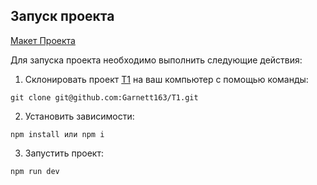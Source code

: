 ## Запуск проекта

[Макет Проекта](https://www.figma.com/file/TjRJ7LLNtMTWGAt13VWqCw/2-задание%3A-вёрстка-%2B-React?type=design&node-id=1-2&mode=design&t=2lk79ibXvQKCvzwA-0)

Для запуска проекта необходимо выполнить следующие действия:

1. Склонировать проект [T1](https://github.com/Garnett163/T1) на ваш компьютер с помощью команды:

```
git clone git@github.com:Garnett163/T1.git
```

2. Установить зависимости:

```
npm install или npm i
```

3. Запустить проект:

```
npm run dev
```
